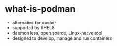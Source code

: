 # what-is-podman

- alternative for docker
- supported by RHEL8 
- daemon less, open source, Linux-native tool
- designed to develop, manage and run containers
